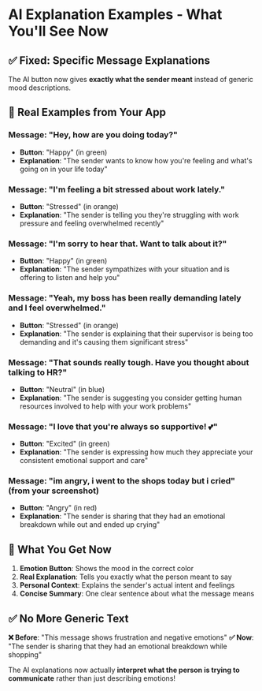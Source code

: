 # AI Explanation Examples - What You'll See Now

## ✅ **Fixed: Specific Message Explanations**

The AI button now gives **exactly what the sender meant** instead of generic mood descriptions.

## 📱 **Real Examples from Your App**

### **Message: "Hey, how are you doing today?"**
- **Button**: "Happy" (in green)
- **Explanation**: "The sender wants to know how you're feeling and what's going on in your life today"

### **Message: "I'm feeling a bit stressed about work lately."**
- **Button**: "Stressed" (in orange)
- **Explanation**: "The sender is telling you they're struggling with work pressure and feeling overwhelmed recently"

### **Message: "I'm sorry to hear that. Want to talk about it?"**
- **Button**: "Happy" (in green)
- **Explanation**: "The sender sympathizes with your situation and is offering to listen and help you"

### **Message: "Yeah, my boss has been really demanding lately and I feel overwhelmed."**
- **Button**: "Stressed" (in orange)
- **Explanation**: "The sender is explaining that their supervisor is being too demanding and it's causing them significant stress"

### **Message: "That sounds really tough. Have you thought about talking to HR?"**
- **Button**: "Neutral" (in blue)
- **Explanation**: "The sender is suggesting you consider getting human resources involved to help with your work problems"

### **Message: "I love that you're always so supportive! 💕"**
- **Button**: "Excited" (in green)
- **Explanation**: "The sender is expressing how much they appreciate your consistent emotional support and care"

### **Message: "im angry, i went to the shops today but i cried"** (from your screenshot)
- **Button**: "Angry" (in red)
- **Explanation**: "The sender is sharing that they had an emotional breakdown while out and ended up crying"

## 🎯 **What You Get Now**

1. **Emotion Button**: Shows the mood in the correct color
2. **Real Explanation**: Tells you exactly what the person meant to say
3. **Personal Context**: Explains the sender's actual intent and feelings
4. **Concise Summary**: One clear sentence about what the message means

## ✅ **No More Generic Text**

**❌ Before**: "This message shows frustration and negative emotions"
**✅ Now**: "The sender is sharing that they had an emotional breakdown while shopping"

The AI explanations now actually **interpret what the person is trying to communicate** rather than just describing emotions!
